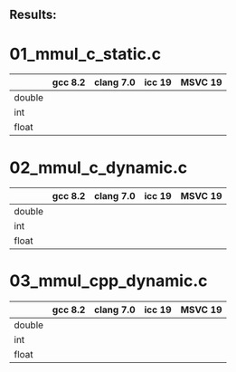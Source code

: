 ## Results:

# **01_mmul_c_static.c**

|        	| gcc 8.2 	| clang 7.0 	| icc 19 	| MSVC 19 	|
|--------	|---------	|-----------	|--------	|---------	|
| double 	|         	|           	|        	|         	|
| int    	|         	|           	|        	|         	|
| float  	|         	|           	|        	|         	|


# **02_mmul_c_dynamic.c**

|        	| gcc 8.2 	| clang 7.0 	| icc 19 	| MSVC 19 	|
|--------	|---------	|-----------	|--------	|---------	|
| double 	|         	|           	|        	|         	|
| int    	|         	|           	|        	|         	|
| float  	|         	|           	|        	|         	|


# **03_mmul_cpp_dynamic.c**

|        	| gcc 8.2 	| clang 7.0 	| icc 19 	| MSVC 19 	|
|--------	|---------	|-----------	|--------	|---------	|
| double 	|         	|           	|        	|         	|
| int    	|         	|           	|        	|         	|
| float  	|         	|           	|        	|         	|
